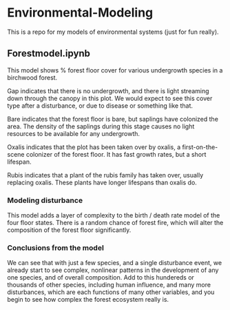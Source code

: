 # Environmental-Modeling
This is a repo for my models of environmental systems (just for fun really). 

## Forestmodel.ipynb
This model shows % forest floor cover for various undergrowth species in a birchwood forest. 

Gap indicates that there is no undergrowth, and there is light streaming down through the canopy in this plot. We would expect to see this cover type after a disturbance, or due to disease or something like that. 

Bare indicates that the forest floor is bare, but saplings have colonized the area. The density of the saplings during this stage causes no light resources to be available for any undergrowth.

Oxalis indicates that the plot has been taken over by oxalis, a first-on-the-scene colonizer of the forest floor. It has fast growth rates, but a short lifespan.

Rubis indicates that a plant of the rubis family has taken over, usually replacing oxalis. These plants have longer lifespans than oxalis do.

### Modeling disturbance
This model adds a layer of complexity to the birth / death rate model of the four floor states. There is a random chance of forest fire, which will alter the composition of the forest floor significantly.

### Conclusions from the model
We can see that with just a few species, and a single disturbance event, we already start to see complex, nonlinear patterns in the development of any one species, and of overall composition. Add to this hundereds or thousands of other species, including human influence, and many more disturbances, which are each functions of many other variables, and you begin to see how complex the forest ecosystem really is. 
